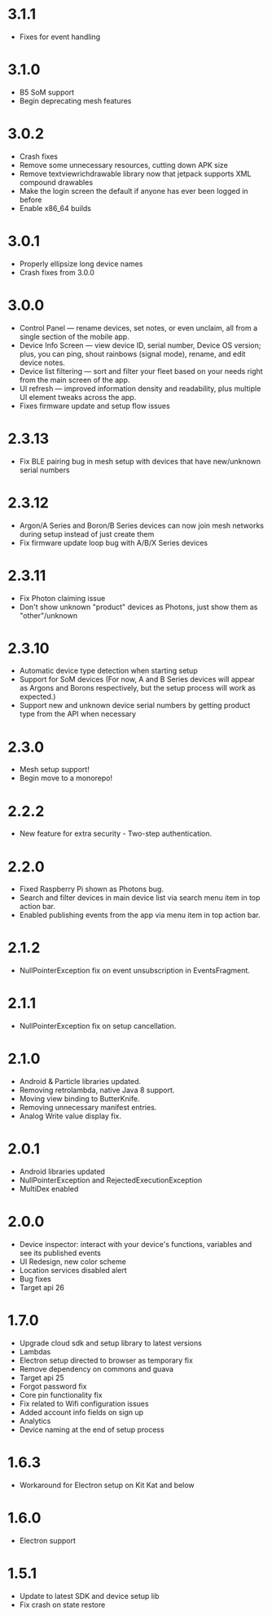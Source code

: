3.1.1
======
- Fixes for event handling

3.1.0
======
- B5 SoM support
- Begin deprecating mesh features

3.0.2
======
- Crash fixes
- Remove some unnecessary resources, cutting down APK size
- Remove textviewrichdrawable library now that jetpack supports XML compound drawables
- Make the login screen the default if anyone has ever been logged in before
- Enable x86_64 builds

3.0.1
======
- Properly ellipsize long device names
- Crash fixes from 3.0.0

3.0.0
======
- Control Panel — rename devices, set notes, or even unclaim, all from a single section of the mobile app.
- Device Info Screen — view device ID, serial number, Device OS version; plus, you can ping, shout rainbows (signal mode), rename, and edit device notes.
- Device list filtering — sort and filter your fleet based on your needs right from the main screen of the app.
- UI refresh — improved information density and readability, plus multiple UI element tweaks across the app.
- Fixes firmware update and setup flow issues

2.3.13
======
- Fix BLE pairing bug in mesh setup with devices that have new/unknown serial numbers

2.3.12
======
- Argon/A Series and Boron/B Series devices can now join mesh networks during setup instead of just create them
- Fix firmware update loop bug with A/B/X Series devices 

2.3.11
======
- Fix Photon claiming issue
- Don't show unknown "product" devices as Photons, just show them as "other"/unknown 

2.3.10
======
- Automatic device type detection when starting setup
- Support for SoM devices (For now, A and B Series devices will appear as Argons and Borons respectively, but the setup process will work as expected.)
- Support new and unknown device serial numbers by getting product type from the API when necessary

2.3.0
=====
* Mesh setup support!
* Begin move to a monorepo!

2.2.2
======
* New feature for extra security - Two-step authentication.

2.2.0
======
* Fixed Raspberry Pi shown as Photons bug.
* Search and filter devices in main device list via search menu item in top action bar.
* Enabled publishing events from the app via menu item in top action bar.

2.1.2
======
* NullPointerException fix on event unsubscription in EventsFragment.

2.1.1
======
* NullPointerException fix on setup cancellation.

2.1.0
======
* Android & Particle libraries updated.
* Removing retrolambda, native Java 8 support.
* Moving view binding to ButterKnife.
* Removing unnecessary manifest entries.
* Analog Write value display fix.

2.0.1
======
* Android libraries updated
* NullPointerException and RejectedExecutionException
* MultiDex enabled

2.0.0
======
* Device inspector: interact with your device's functions, variables and see its published events
* UI Redesign, new color scheme
* Location services disabled alert
* Bug fixes
* Target api 26

1.7.0
======
* Upgrade cloud sdk and setup library to latest versions
* Lambdas
* Electron setup directed to browser as temporary fix
* Remove dependency on commons and guava
* Target api 25
* Forgot password fix
* Core pin functionality fix
* Fix related to Wifi configuration issues
* Added account info fields on sign up
* Analytics
* Device naming at the end of setup process

1.6.3
======
* Workaround for Electron setup on Kit Kat and below

1.6.0
======
* Electron support


1.5.1
======
* Update to latest SDK and device setup lib
* Fix crash on state restore
